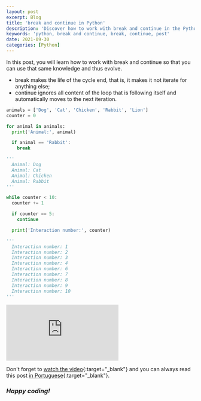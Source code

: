 ```yaml
---
layout: post
excerpt: Blog
title: 'break and continue in Python'
description: 'Discover how to work with break and continue in the Python programming language. Get answers to your questions with the theory and examples presented.'
keywords: 'python, break and continue, break, continue, post'
date: 2021-09-30
categories: [Python]
---
```


In this post, you will learn how to work with break and continue so that you can use that same knowledge and thus evolve.

- break makes the life of the cycle end, that is, it makes it not iterate for anything else;
- continue ignores all content of the loop that is following itself and automatically moves to the next iteration.

```python
animals = ['Dog', 'Cat', 'Chicken', 'Rabbit', 'Lion']
counter = 0

for animal in animals:
  print('Animal:', animal)

  if animal == 'Rabbit':
    break

'''
  Animal: Dog
  Animal: Cat
  Animal: Chicken
  Animal: Rabbit
'''

while counter < 10:
  counter += 1

  if counter == 5:
    continue

  print('Interaction number:', counter)

'''
  Interaction number: 1
  Interaction number: 2
  Interaction number: 3
  Interaction number: 4
  Interaction number: 6
  Interaction number: 7
  Interaction number: 8
  Interaction number: 9
  Interaction number: 10
'''
```

<div class="video-container">
  <iframe src="https://www.youtube.com/embed/bh0yUxxWBZE" frameborder="0" allowfullscreen></iframe>
</div>

Don't forget to [watch the video](https://youtu.be/bh0yUxxWBZE){:target="\_blank"} and you can always read this post [in Portuguese](https://caffeinealgorithm.com/blog/20210930/break-e-continue-em-python/){:target="\_blank"}.

### _Happy coding!_
